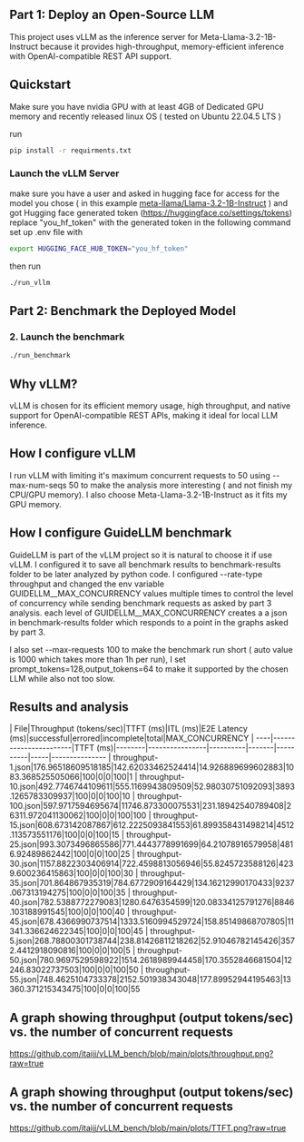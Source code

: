 ## Part 1: Deploy an Open-Source LLM

This project uses vLLM as the inference server for Meta-Llama-3.2-1B-Instruct because it provides high-throughput, memory-efficient inference with OpenAI-compatible REST API support.

## Quickstart
Make sure you have nvidia GPU with at least 4GB of Dedicated GPU memory and recently released linux OS ( tested on Ubuntu 22.04.5 LTS  ) 

run 
```bash
pip install -r requirments.txt
```

### Launch the vLLM Server
make sure you have a user and asked in hugging face for access for the model you chose ( in this example [meta-llama/Llama-3.2-1B-Instruct](https://huggingface.co/meta-llama/Llama-3.2-1B-Instruct) )
and got Hugging face generated token (https://huggingface.co/settings/tokens)
replace "you_hf_token" with the generated token in the following command
set up .env file with 
```bash
export HUGGING_FACE_HUB_TOKEN="you_hf_token"
```

then run 
```bash
./run_vllm
```

## Part 2: Benchmark the Deployed Model
### 2. Launch the benchmark
```bash
./run_benchmark
```

## Why vLLM?
vLLM is chosen for its efficient memory usage, high throughput, and native support for OpenAI-compatible REST APIs, making it ideal for local LLM inference.

## How I configure vLLM
I run vLLM with limiting it's maximum concurrent requests to 50 using --max-num-seqs 50 to make the analysis more interesting ( and not finish my CPU/GPU memory).
I also choose Meta-Llama-3.2-1B-Instruct as it fits my GPU memory.

## How I configure GuideLLM benchmark 
GuideLLM is part of the vLLM project so it is natural to choose it if use vLLM.
I configured it to save all benchmark results to benchmark-results folder to be later analyzed by python code.
I configured --rate-type throughput and changed the env variable GUIDELLM__MAX_CONCURRENCY values multiple times to control the level of concurrency while sending benchmark requests as asked by part 3 analysis.
each level of GUIDELLM__MAX_CONCURRENCY creates a a json in benchmark-results folder which responds to a point in the graphs asked by part 3.

I also set --max-requests 100 to make the benchmark run short ( auto value is 1000 which takes more than 1h per run),
I set prompt_tokens=128,output_tokens=64 to make it supported by the chosen LLM while also not too slow.

## Results and analysis

| File|Throughput (tokens/sec)|TTFT (ms)|ITL (ms)|E2E Latency (ms)|successful|errored|incomplete|total|MAX_CONCURRENCY
| ----|-----------------------|TTFT (ms)|--------|----------------|----------|-------|----------|-----|---------------
| throughput-1.json|176.96518609518185|142.62033462524414|14.926889699602883|1083.368525505066|100|0|0|100|1
| throughput-10.json|492.7746744109611|555.1169943809509|52.98030751092093|3893.1265783309937|100|0|0|100|10
| throughput-100.json|597.9717594695674|11746.873300075531|231.18942540789408|26311.972041130062|100|0|0|100|100
| throughput-15.json|608.673142087867|612.2225093841553|61.899358431498214|4512.113573551176|100|0|0|100|15
| throughput-25.json|993.3073496865586|771.4443778991699|64.21078916579958|4816.92489862442|100|0|0|100|25
| throughput-30.json|1157.8822303406914|722.4598813056946|55.8245723588126|4239.600236415863|100|0|0|100|30
| throughput-35.json|701.864867935319|784.6772909164429|134.16212990170433|9237.067313194275|100|0|0|100|35
| throughput-40.json|782.5388772279083|1280.6476354599|120.08334125791276|8846.103188991545|100|0|0|100|40
| throughput-45.json|678.4366990737514|1333.5160994529724|158.85149868707805|11341.336624622345|100|0|0|100|45
| throughput-5.json|268.78800301738744|238.81426811218262|52.91046782145426|3572.4412918090816|100|0|0|100|5
| throughput-50.json|780.9697529598922|1514.2618989944458|170.3552846681504|12246.83022737503|100|0|0|100|50
| throughput-55.json|748.4625104733378|2152.501938343048|177.89952944195463|13360.371215343475|100|0|0|100|55

## A graph showing throughput (output tokens/sec) vs. the number of concurrent requests
https://github.com/itaijj/vLLM_bench/blob/main/plots/throughput.png?raw=true

## A graph showing throughput (output tokens/sec) vs. the number of concurrent requests
https://github.com/itaijj/vLLM_bench/blob/main/plots/TTFT.png?raw=true





